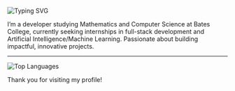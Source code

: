 <!-- GREETING_START -->
![Typing SVG](https://readme-typing-svg.demolab.com?font=Montserrat&font-weight=700&size=40&duration=2500&pause=1000&center=true&multiline=true&width=800&height=160&lines=Hi+there%F0%9F%91%8B%2C%0Amy+name+is+Paul+Adutwum)
<!-- GREETING_END -->
 I’m a developer studying Mathematics and Computer Science at Bates College, currently seeking internships in full-stack development and Artificial Intelligence/Machine Learning. Passionate about building impactful, innovative projects.
____

<p>
  <!-- Top Languages -->
<img 
  src="https://github-readme-stats.vercel.app/api/top-langs/?username=PaulAdutwum&layout=compact&langs_count=14&theme=radical" 
  alt="Top Languages" 
/>
  <!-- Streak Stats -->

 
</p>



 Thank you for visiting my profile!
